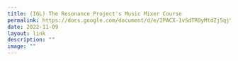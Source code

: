 ```yaml
---
title: (IGL) The Resonance Project's Music Mixer Course
permalink: https://docs.google.com/document/d/e/2PACX-1vSdTROyMtdZj5qjYZpIxqtJR1UO3T4qiLxqMHvYyK4aGGAdrp8-z0UzUhkZmYHvC6cWHJTTO4EWHGKD/pub/
date: 2022-11-09
layout: link
description: ""
image: ""
---
```





